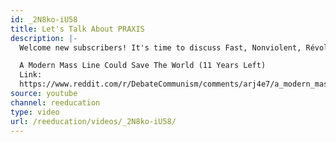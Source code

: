 ```yaml
---
id: _2N8ko-iU58
title: Let's Talk About PRAXIS
description: |-
  Welcome new subscribers! It's time to discuss Fast, Nonviolent, Révolution.

  A Modern Mass Line Could Save The World (11 Years Left)
  Link:
  https://www.reddit.com/r/DebateCommunism/comments/arj4e7/a_modern_mass_line_could_save_the_world_11_years/
source: youtube
channel: reeducation
type: video
url: /reeducation/videos/_2N8ko-iU58/
---
```

